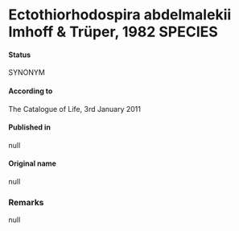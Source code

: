 # Ectothiorhodospira abdelmalekii Imhoff & Trüper, 1982 SPECIES

#### Status
SYNONYM

#### According to
The Catalogue of Life, 3rd January 2011

#### Published in
null

#### Original name
null

### Remarks
null